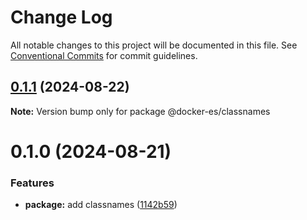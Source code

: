 # Change Log

All notable changes to this project will be documented in this file.
See [Conventional Commits](https://conventionalcommits.org) for commit guidelines.

## [0.1.1](https://github.com/docker-awesome/docker-es/compare/@docker-es/classnames@0.1.0...@docker-es/classnames@0.1.1) (2024-08-22)

**Note:** Version bump only for package @docker-es/classnames





# 0.1.0 (2024-08-21)


### Features

* **package:** add classnames ([1142b59](https://github.com/docker-awesome/docker-es/commit/1142b59b4ee6c27926ef670c9ef09c67d2d31824))
